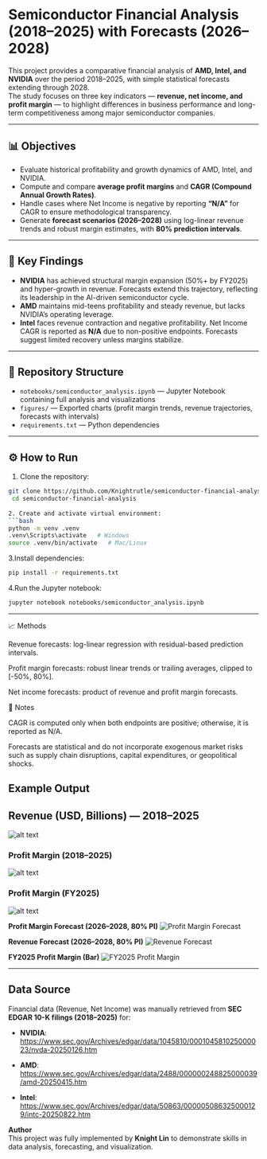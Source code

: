 # Semiconductor Financial Analysis (2018–2025) with Forecasts (2026–2028)

This project provides a comparative financial analysis of **AMD, Intel, and NVIDIA** over the period 2018–2025, with simple statistical forecasts extending through 2028.  
The study focuses on three key indicators — **revenue, net income, and profit margin** — to highlight differences in business performance and long-term competitiveness among major semiconductor companies.

---

## 📊 Objectives
- Evaluate historical profitability and growth dynamics of AMD, Intel, and NVIDIA.  
- Compute and compare **average profit margins** and **CAGR (Compound Annual Growth Rates)**.  
- Handle cases where Net Income is negative by reporting **“N/A”** for CAGR to ensure methodological transparency.  
- Generate **forecast scenarios (2026–2028)** using log-linear revenue trends and robust margin estimates, with **80% prediction intervals**.  

---

## 🔑 Key Findings
- **NVIDIA** has achieved structural margin expansion (50%+ by FY2025) and hyper-growth in revenue. Forecasts extend this trajectory, reflecting its leadership in the AI-driven semiconductor cycle.  
- **AMD** maintains mid-teens profitability and steady revenue, but lacks NVIDIA’s operating leverage.  
- **Intel** faces revenue contraction and negative profitability. Net Income CAGR is reported as **N/A** due to non-positive endpoints. Forecasts suggest limited recovery unless margins stabilize.  

---

## 📂 Repository Structure
- `notebooks/semiconductor_analysis.ipynb` — Jupyter Notebook containing full analysis and visualizations  
- `figures/` — Exported charts (profit margin trends, revenue trajectories, forecasts with intervals)  
- `requirements.txt` — Python dependencies  

---

## ⚙️ How to Run

1. Clone the repository:
  ```bash
 git clone https://github.com/Knightrutle/semiconductor-financial-analysis.git
   cd semiconductor-financial-analysis
   
2. Create and activate virtual environment:
```bash
python -m venv .venv
.venv\Scripts\activate   # Windows
source .venv/bin/activate   # Mac/Linux
```

3.Install dependencies:
```bash
pip install -r requirements.txt
```

4.Run the Jupyter notebook:
```bash
jupyter notebook notebooks/semiconductor_analysis.ipynb
```
---
📈 Methods

Revenue forecasts: log-linear regression with residual-based prediction intervals.

Profit margin forecasts: robust linear trends or trailing averages, clipped to [-50%, 80%].

Net income forecasts: product of revenue and profit margin forecasts.

📝 Notes

CAGR is computed only when both endpoints are positive; otherwise, it is reported as N/A.

Forecasts are statistical and do not incorporate exogenous market risks such as supply chain disruptions, capital expenditures, or geopolitical shocks.

## Example Output

## Revenue (USD, Billions) — 2018–2025
![alt text](figs/cmp_revenue_2018_2025.png)

### Profit Margin (2018–2025)
![alt text](figs/cmp_profit_margin_2018_2025.png)

### Profit Margin (FY2025)
![alt text](figs/cmp_profit_margin_FY2025.png)

**Profit Margin Forecast (2026–2028, 80% PI)**
![Profit Margin Forecast](figures/pm_forecast.png)

**Revenue Forecast (2026–2028, 80% PI)**
![Revenue Forecast](figures/revenue_forecast.png)

**FY2025 Profit Margin (Bar)**
![FY2025 Profit Margin](figures/pm_fy2025_bar.png)

---
##  Data Source

Financial data (Revenue, Net Income) was manually retrieved from **SEC EDGAR 10-K filings (2018–2025)** for:

- **NVIDIA**: https://www.sec.gov/Archives/edgar/data/1045810/000104581025000023/nvda-20250126.htm

- **AMD**: https://www.sec.gov/Archives/edgar/data/2488/000000248825000039/amd-20250415.htm

- **Intel**: https://www.sec.gov/Archives/edgar/data/50863/000005086325000129/intc-20250822.htm



**Author**  
This project was fully implemented by **Knight Lin** to demonstrate skills in data analysis, forecasting, and visualization.


